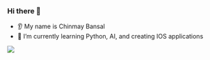 
### Hi there 👋
* 👂 My name is Chinmay Bansal
* 🌱 I’m currently learning Python, AI, and creating IOS applications
<img src="https://github-readme-stats.vercel.app/api/top-langs?username=ChinmayBansal=compact"/>
